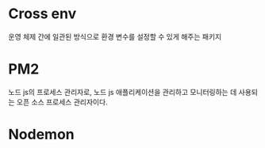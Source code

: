 # Cross env

운영 체제 간에 일관된 방식으로 환경 변수를 설정할 수 있게 해주는 패키지

# PM2

노드 js의 프로세스 관리자로, 노드 js 애플리케이션을 관리하고 모니터링하는 데 사용되는 오픈 소스 프로세스 관리자이다.

# Nodemon
